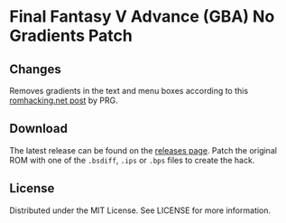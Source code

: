 # Final Fantasy V Advance (GBA) No Gradients Patch

## Changes

Removes gradients in the text and menu boxes according to this
[romhacking.net post](https://www.romhacking.net/forum/index.php?msg=446642)
by PRG.

## Download
The latest release can be found on the
[releases page](https://github.com/lightbulb-sun/ffv-no-gradients/releases).
Patch the original ROM with one of the `.bsdiff`, `.ips` or `.bps` files
to create the hack.

## License
Distributed under the MIT License. See LICENSE for more information.
